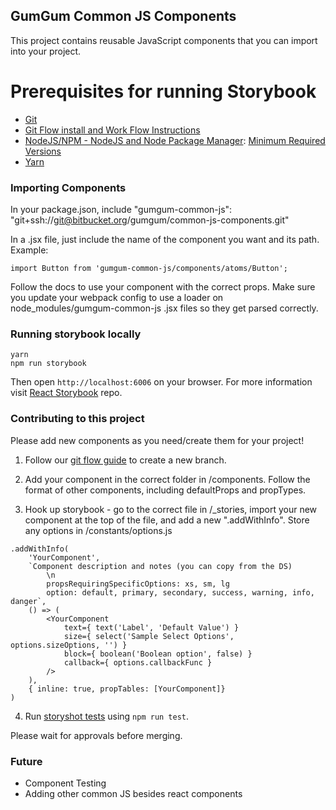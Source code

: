 ## GumGum Common JS Components

This project contains reusable JavaScript components that you can import into your project.

# Prerequisites for running Storybook #

- [Git](http://git-scm.com/)
- [Git Flow install and Work Flow Instructions](https://gumgum.jira.com/wiki/pages/viewpage.action?pageId=138248293)
- [NodeJS/NPM - NodeJS and Node Package Manager](http://nodejs.org/download/): [Minimum Required Versions](https://gumgum.jira.com/wiki/pages/viewpage.action?pageId=154304684)
- [Yarn](https://yarnpkg.com/)

### Importing Components
In your package.json, include
"gumgum-common-js": "git+ssh://git@bitbucket.org/gumgum/common-js-components.git"

In a .jsx file, just include the name of the component you want and its path. Example:
```
import Button from 'gumgum-common-js/components/atoms/Button';
```
Follow the docs to use your component with the correct props. Make sure you update your webpack config to use a loader on node_modules/gumgum-common-js .jsx files so they get parsed correctly.

### Running storybook locally
```
yarn
npm run storybook
```

Then open `http://localhost:6006` on your browser. For more information visit [React Storybook](https://github.com/kadirahq/react-storybook) repo.

### Contributing to this project
Please add new components as you need/create them for your project!

1. Follow our [git flow guide](https://gumgum.jira.com/wiki/pages/viewpage.action?pageId=138248293) to create a new branch.

2. Add your component in the correct folder in /components. Follow the format of other components, including defaultProps and propTypes.

3. Hook up storybook - go to the correct file in /_stories, import your new component at the top of the file, and add a new ".addWithInfo". Store any options in /constants/options.js

```
.addWithInfo(
    'YourComponent',
    `Component description and notes (you can copy from the DS)
        \n
        propsRequiringSpecificOptions: xs, sm, lg
        option: default, primary, secondary, success, warning, info, danger`,
    () => (
        <YourComponent
            text={ text('Label', 'Default Value') }
            size={ select('Sample Select Options', options.sizeOptions, '') }
            block={ boolean('Boolean option', false) }
            callback={ options.callbackFunc }
        />
    ),
    { inline: true, propTables: [YourComponent]}
)
```

4. Run [storyshot tests](https://getstorybook.io/docs/react-storybook/testing/structural-testing) using ```npm run test```.

Please wait for approvals before merging.

### Future
- Component Testing
- Adding other common JS besides react components

